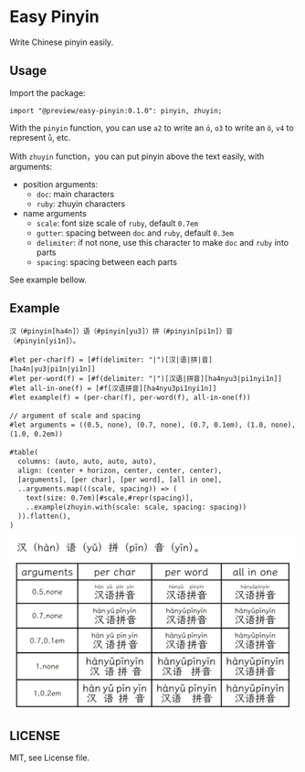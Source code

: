 # Easy Pinyin

Write Chinese pinyin easily.

## Usage

Import the package:

```typst
import "@preview/easy-pinyin:0.1.0": pinyin, zhuyin;
```

With the `pinyin` function, you can use `a2` to write an `ɑ́`, `o3` to write an `ǒ`, `v4` to represent `ǜ`, etc.

With `zhuyin` function，you can put pinyin above the text easily, with arguments:

- position arguments:
  - `doc`: main characters
  - `ruby`: zhuyin characters
- name arguments
  - `scale`: font size scale of `ruby`, default `0.7em`
  - `gutter`: spacing between `doc` and `ruby`, default `0.3em`
  - `delimiter`: if not none, use this character to make `doc` and `ruby` into parts
  - `spacing`: spacing between each parts

See example bellow.

## Example

```typst
汉（#pinyin[ha4n]）语（#pinyin[yu3]）拼（#pinyin[pi1n]）音（#pinyin[yi1n]）。

#let per-char(f) = [#f(delimiter: "|")[汉|语|拼|音][ha4n|yu3|pi1n|yi1n]]
#let per-word(f) = [#f(delimiter: "|")[汉语|拼音][ha4nyu3|pi1nyi1n]]
#let all-in-one(f) = [#f[汉语拼音][ha4nyu3pi1nyi1n]]
#let example(f) = (per-char(f), per-word(f), all-in-one(f))

// argument of scale and spacing
#let arguments = ((0.5, none), (0.7, none), (0.7, 0.1em), (1.0, none), (1.0, 0.2em))

#table(
  columns: (auto, auto, auto, auto),
  align: (center + horizon, center, center, center),
  [arguments], [per char], [per word], [all in one],
  ..arguments.map(((scale, spacing)) => (
    text(size: 0.7em)[#scale,#repr(spacing)], 
    ..example(zhuyin.with(scale: scale, spacing: spacing))
  )).flatten(),
)
```

![result of above example](example.png)

## LICENSE

MIT, see License file.
